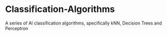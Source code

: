 # Classification-Algorithms
 A series of AI classification algorithms, specifically kNN, Decision Trees and Perceptron 
